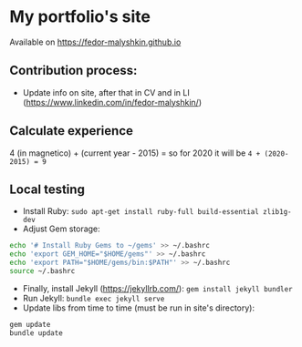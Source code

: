 # My portfolio's site

Available on https://fedor-malyshkin.github.io

## Contribution process:
* Update info on site, after that in CV and in LI (https://www.linkedin.com/in/fedor-malyshkin/)

## Calculate experience
4 (in magnetico) + (current year - 2015) = so for 2020 it will be  `4 + (2020-2015) = 9`


## Local testing
* Install Ruby: 
`sudo apt-get install ruby-full build-essential zlib1g-dev`
* Adjust Gem storage: 
```bash
echo '# Install Ruby Gems to ~/gems' >> ~/.bashrc
echo 'export GEM_HOME="$HOME/gems"' >> ~/.bashrc
echo 'export PATH="$HOME/gems/bin:$PATH"' >> ~/.bashrc
source ~/.bashrc
```
* Finally, install Jekyll (https://jekyllrb.com/):
`gem install jekyll bundler`
* Run Jekyll: 
`bundle exec jekyll serve`
* Update libs from time to time (must be run in site's directory):
```bash
gem update
bundle update
```